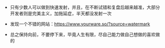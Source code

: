 - 只有少数人可以做到快速发射，并且，在不断试错和复盘后越来越准，大部分开发者则是完美主义，加拖延症，半天都没发射一次

- 发现一个不错的网站：https://www.yourware.so/?source=watermark

- 总之保持向前，不要停下来，毕竟人生有限，尽自己能力做自己想做的喜欢做的

